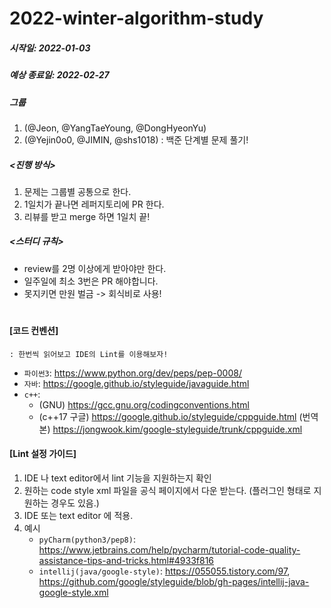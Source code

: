 # 2022-winter-algorithm-study

##### 시작일: 2022-01-03
##### 예상 종료일: 2022-02-27

##### 그룹
  1. (@Jeon, @YangTaeYoung, @DongHyeonYu)
  2. (@Yejin0o0, @JIMIN, @shs1018) : 백준 단계별 문제 풀기!

##### <진행 방식>
  1) 문제는 그룹별 공통으로 한다.
  2) 1일치가 끝나면 레퍼지토리에 PR 한다. 
  3) 리뷰를 받고 merge 하면 1일치 끝!
 
##### <스터디 규칙>
  - review를 2명 이상에게 받아야만 한다.
  - 일주일에 최소 3번은 PR 해야합니다.
  - 못지키면 만원 벌금 -> 회식비로 사용!

##### 

#
#### [코드 컨벤션]
    : 한번씩 읽어보고 IDE의 Lint를 이용해보자!

- `파이썬3`: https://www.python.org/dev/peps/pep-0008/
- `자바`: https://google.github.io/styleguide/javaguide.html
- `c++`: 
  - (GNU) https://gcc.gnu.org/codingconventions.html
  - (c++17 구글) https://google.github.io/styleguide/cppguide.html \(번역본) https://jongwook.kim/google-styleguide/trunk/cppguide.xml


#### [Lint 설정 가이드]
  1) IDE 나 text editor에서 lint 기능을 지원하는지 확인
  2) 원하는 code style xml 파일을 공식 페이지에서 다운 받는다. (플러그인 형태로 지원하는 경우도 있음.)
  3) IDE 또는 text editor 에 적용.
  4) 예시
      - `pyCharm(python3/pep8)`: https://www.jetbrains.com/help/pycharm/tutorial-code-quality-assistance-tips-and-tricks.html#4933f816
      - `intellij(java/google-style)`: https://055055.tistory.com/97, https://github.com/google/styleguide/blob/gh-pages/intellij-java-google-style.xml
